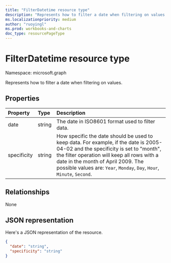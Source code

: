 ```yaml
---
title: "FilterDatetime resource type"
description: "Represents how to filter a date when filtering on values."
ms.localizationpriority: medium
author: "ruoyingl"
ms.prod: workbooks-and-charts
doc_type: resourcePageType
---
```


# FilterDatetime resource type

Namespace: microsoft.graph

Represents how to filter a date when filtering on values.

## Properties
| Property	   | Type	|Description|
|:---------------|:--------|:----------|
|date|string|The date in ISO8601 format used to filter data.|
|specificity|string|How specific the date should be used to keep data. For example, if the date is 2005-04-02 and the specificity is set to "month", the filter operation will keep all rows with a date in the month of April 2009. The possible values are: `Year`, `Monday`, `Day`, `Hour`, `Minute`, `Second`.|

## Relationships
None


## JSON representation

Here's a JSON representation of the resource.

<!-- {
  "blockType": "resource",
  "optionalProperties": [

  ],
  "@odata.type": "microsoft.graph.workbookFilterDateTime"
}-->

```json
{
  "date": "string",
  "specificity": "string"
}

```

<!-- uuid: 8fcb5dbc-d5aa-4681-8e31-b001d5168d79
2015-10-25 14:57:30 UTC -->
<!-- {
  "type": "#page.annotation",
  "description": "FilterDatetime resource",
  "keywords": "",
  "section": "documentation",
  "tocPath": ""
}-->

